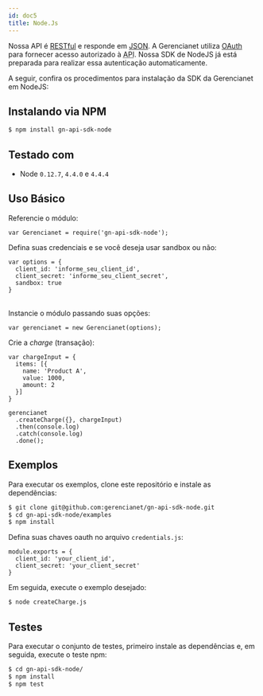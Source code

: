 ```yaml
---
id: doc5
title: Node.Js
---
```


<p>Nossa API é <a href="https://en.wikipedia.org/wiki/Representational_state_transfer" target="_blank" title="Link Externo">RESTful</a> e responde em <a href="http://www.json.org/" target="_blank" title="Link Externo">JSON</a>. A Gerencianet utiliza <a href="http://oauth.net/" target="_blank" title="Link Externo">OAuth</a> para fornecer acesso autorizado à <abbr title="Application Programming Interface">API</abbr>. Nossa SDK de NodeJS já está preparada para realizar essa autenticação automaticamente.</p>

A seguir, confira os procedimentos para instalação da SDK da Gerencianet em NodeJS:

## Instalando via NPM

```bash
$ npm install gn-api-sdk-node
```
## Testado com

- Node <code>0.12.7</code>, <code>4.4.0</code> e <code>4.4.4</code>

## Uso Básico

Referencie o módulo:

<!--DOCUSAURUS_CODE_TABS-->
<!--Node.JS-->
```nodejs
var Gerencianet = require('gn-api-sdk-node');
```
<!--END_DOCUSAURUS_CODE_TABS-->

Defina suas credenciais e se você deseja usar sandbox ou não:

<!--DOCUSAURUS_CODE_TABS-->
<!--Node.JS-->
```nodejs
var options = {
  client_id: 'informe_seu_client_id',
  client_secret: 'informe_seu_client_secret',
  sandbox: true
}
```
<!--END_DOCUSAURUS_CODE_TABS-->

<br>
Instancie o módulo passando suas opções:

<!--DOCUSAURUS_CODE_TABS-->
<!--Node.JS-->
```nodejs
var gerencianet = new Gerencianet(options);
```
<!--END_DOCUSAURUS_CODE_TABS-->

Crie a *charge* (transação):

<!--DOCUSAURUS_CODE_TABS-->
<!--Node.JS-->
```nodejs
var chargeInput = {
  items: [{
    name: 'Product A',
    value: 1000,
    amount: 2
  }]
}

gerencianet
  .createCharge({}, chargeInput)
  .then(console.log)
  .catch(console.log)
  .done();
```
<!--END_DOCUSAURUS_CODE_TABS-->

## Exemplos

Para executar os exemplos, clone este repositório e instale as dependências:

```bash
$ git clone git@github.com:gerencianet/gn-api-sdk-node.git
$ cd gn-api-sdk-node/examples
$ npm install
```

Defina suas chaves oauth no arquivo <code>credentials.js</code>:

<!--DOCUSAURUS_CODE_TABS-->
<!--Node.JS-->
```nodejs
module.exports = {
  client_id: 'your_client_id',
  client_secret: 'your_client_secret'
}
```
<!--END_DOCUSAURUS_CODE_TABS-->

Em seguida, execute o exemplo desejado:

```bash
$ node createCharge.js
```

## Testes

Para executar o conjunto de testes, primeiro instale as dependências e, em seguida, execute o teste npm:

```bash
$ cd gn-api-sdk-node/
$ npm install
$ npm test
```